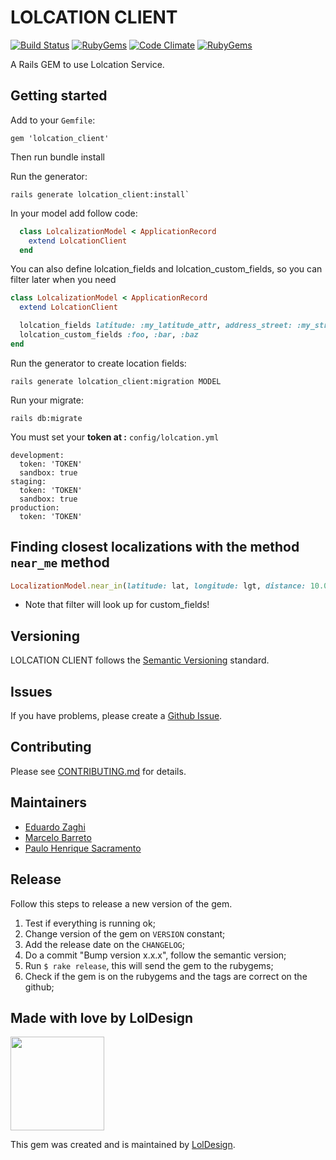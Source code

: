 # LOLCATION CLIENT
[![Build Status][travis_badge]][travis]
[![RubyGems][gem_version_badge]][ruby_gems]
[![Code Climate][code_climate_badge]][code_climate]
[![RubyGems][gem_downloads_badge]][ruby_gems]

A Rails GEM to use Lolcation Service.

## Getting started
Add to your `Gemfile`:

```
gem 'lolcation_client'
```

Then run bundle install

Run the generator:

```
rails generate lolcation_client:install`
```

In your model add follow code:


```ruby
  class LolcalizationModel < ApplicationRecord
    extend LolcationClient
  end
```
You can also define lolcation_fields and lolcation_custom_fields, so you can filter later when you need

```ruby
class LolcalizationModel < ApplicationRecord
  extend LolcationClient

  lolcation_fields latitude: :my_latitude_attr, address_street: :my_street_attr
  lolcation_custom_fields :foo, :bar, :baz
end
```

Run the generator to create location fields:

```
rails generate lolcation_client:migration MODEL
```

Run your migrate:

```
rails db:migrate
```

You must set your __token at :__ `config/lolcation.yml`

```
development:
  token: 'TOKEN'
  sandbox: true
staging:
  token: 'TOKEN'
  sandbox: true
production:
  token: 'TOKEN'

```

## Finding closest localizations with the method `near_me` method

```ruby
LocalizationModel.near_in(latitude: lat, longitude: lgt, distance: 10.0, filter: {foo: 'bar'})
```

* Note that filter will look up for custom_fields!

## Versioning

LOLCATION CLIENT follows the [Semantic Versioning](http://semver.org/) standard.

## Issues

If you have problems, please create a [Github Issue](https://github.com/loldesign/lolcation_client/issues).

## Contributing

Please see [CONTRIBUTING.md](https://github.com/loldesign/lolcation_client/blob/master/CONTRIBUTING.md) for details.

## Maintainers

- [Eduardo Zaghi](https://github.com/eduzera)
- [Marcelo Barreto](https://github.com/marcelobarreto)
- [Paulo Henrique Sacramento](https://github.com/henriquesacramento)

## Release

Follow this steps to release a new version of the gem.

1. Test if everything is running ok;
2. Change version of the gem on `VERSION` constant;
3. Add the release date on the `CHANGELOG`;
4. Do a commit "Bump version x.x.x", follow the semantic version;
5. Run `$ rake release`, this will send the gem to the rubygems;
6. Check if the gem is on the rubygems and the tags are correct on the github;

## Made with love by LolDesign

<img src="http://novo.loldesign.com.br/wp-content/uploads/2015/12/LolDesign.svg" width="150">

This gem was created and is maintained by [LolDesign](https://github.com/loldesign).


[LolDesign]: http://loldesign.com.br
[gem_version_badge]: http://img.shields.io/gem/v/lolcation_client.svg?style=flat
[gem_downloads_badge]: http://img.shields.io/gem/dt/lolcation_client.svg?style=flat
[ruby_gems]: http://rubygems.org/gems/lolcation_client
[code_climate]: https://codeclimate.com/github/loldesign/lolcation_client
[code_climate_badge]: http://img.shields.io/codeclimate/github/loldesign/lolcation_client.svg?style=flat
[travis]: https://travis-ci.org/loldesign/lolcation_client
[travis_badge]: http://img.shields.io/travis/loldesign/lolcation_client/master.svg?style=flat
